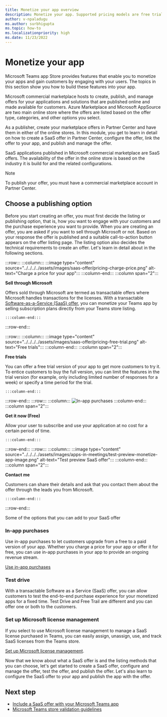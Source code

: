 ```yaml
---
title: Monetize your app overview
description: Monetize your app. Supported pricing models are free trials, in-app purchases, and include a SaaS offer with your app.
author: v-npaladugu
ms.author: surbhigupta
ms.topic: how-to
ms.localizationpriority: high 
ms.date: 11/23/2022
---
```


# Monetize your app

Microsoft Teams app Store provides features that enable you to monetize your apps and gain customers by engaging with your users. The topics in this section show you how to build these features into your app.

Microsoft commercial marketplace hosts to create, publish, and manage offers for your applications and solutions that are published online and made available for customers. Azure Marketplace and Microsoft AppSource are two main online store where the offers are listed based on the offer type, categories, and other options you select.

As a publisher, create your marketplace offers in Partner Center and have them in either of the online stores. In this module, you get to learn in detail on how to create a SaaS offer in Partner Center, configure the offer, link the offer to your app, and publish and manage the offer.

SaaS applications published in Microsoft commercial marketplace are SaaS offers. The availability of the offer in the online store is based on the industry it is build for and the related configurations.

> [!NOTE]
> To publish your offer, you must have a commercial marketplace account in Partner Center.

## Choose a publishing option

Before you start creating an offer, you must first decide the listing or publishing option, that is, how you want to engage with your customers and the purchase experience you want to provide. When you are creating an offer, you are asked if you want to sell through Microsoft or not. Based on your response the offer is published and a suitable call-to-action button appears on the offer listing page. The listing option also decides the technical requirements to create an offer. Let's learn in detail about in the following sections.

:::row:::
    :::column:::
        :::image type="content" source="../../../../assets/images/saas-offer/pricing-charge-price.png" alt-text="Charge a price for your app":::
    :::column-end:::
    :::column span="2":::

**Sell through Microsoft**

Offers sold through Microsoft are termed as transactable offers where Microsoft handles transactions for the licenses. With a transactable [Software-as-a-Service (SaaS) offer](~/concepts/deploy-and-publish/appsource/prepare/include-saas-offer.md), you can monetize your Teams app by selling subscription plans directly from your Teams store listing.

    :::column-end:::
:::row-end:::

:::row:::
    :::column:::
     :::image type="content" source="../../../../assets/images/saas-offer/pricing-free-trial.png" alt-text="Free trials":::
    :::column-end:::
    :::column span="2":::

**Free trials**

You can offer a free trial version of your app to get more customers to try it. To entice customers to buy the full version, you can limit the features in the trial version (for example, only including limited number of responses for a week) or specify a time period for the trial.

    :::column-end:::
:::row-end:::
:::row:::
    :::column:::
        ![In-app purchases](~/assets/images/saas-offer/pricing-in-app-purchases.png)
    :::column-end:::
    :::column span="2":::

**Get it now (Free)**

Allow your user to subscribe and use your application at no cost for a certain period of time.

    :::column-end:::
:::row-end:::
:::row:::
    :::column:::
        :::image type="content" source="../../../../assets/images/apps-in-meetings/test-preview-monetize-app-image.png" alt-text="Test preview SaaS offer":::
    :::column-end:::
    :::column span="2":::

**Contact me**

Customers can share their details and ask that you contact them about the offer through the leads you from Microsoft.

    :::column-end:::
:::row-end:::

Some of the options that you can add to your SaaS offer

### In-app purchases

Use in-app purchases to let customers upgrade from a free to a paid version of your app. Whether you charge a price for your app or offer it for free, you can use in-app purchases in your app to provide an ongoing revenue stream.

[Use in-app purchases](~/concepts/deploy-and-publish/appsource/prepare/in-app-purchase-flow.md)

### Test drive

With a transactable Software as a Service (SaaS) offer, you can allow customers to test the end-to-end purchase experience for your monetized apps for a fixed time. Test Drive and Free Trail are different and you can offer one or both to the customers.

### Set up Microsoft license management

If you select to use Microsoft license management to manage a SaaS license purchased in Teams, you can easily assign, unassign, use, and track SaaS licenses from the Teams store.

[Set up Microsoft license management](manage-third-party-apps-license.md).

Now that we know about what a SaaS offer is and the listing methods that you can choose, let's get started to create a SaaS offer, configure and manage the offer, test the offer, and publish the offer. Let's also learn to configure the SaaS offer to your app and publish the app with the offer.

## Next step

* [Include a SaaS offer with your Microsoft Teams app](~/concepts/deploy-and-publish/appsource/prepare/include-saas-offer.md)
* [Microsoft Teams store validation guidelines](teams-store-validation-guidelines.md)
